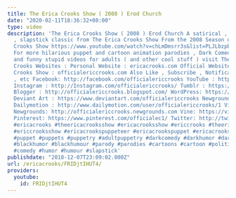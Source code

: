 ```yaml
---
title: The Erica Crooks Show ( 2008 ) Erod Church
date: "2020-02-11T18:36:32+08:00"
type: video
description: 'The Erica Crooks Show ( 2008 ) Erod Church A satirical , dark comedy
  , slapstick classic from The Erica Crooks Show From the 2008 Season of The Erica
  Crooks Show https://www.youtube.com/watch?v=chLmDmsrr3s&list=PLJLbzpbdP5rmYdg49vaAHjZEaa-i7QBR3
  For more hilarious puppet and cartoon animation parodies , Dark Comedy humor , satires
  and funny stupid videos for adults ( and other cool stuff ) visit The Official Erica
  Crooks Websites : Personal Website : ericacrooks.com Official Website for The Erica
  Crooks Show : officialericcrooks.com Also Like , Subscribe , Notification Bell thingy
  , etc Facebook: http://facebook.com/officialericcrooks YouTube : http://youtube.com/user/officialericcrooks
  Instagram : http://Instagram.com/officialericcrooks/ Tumblr : https://officialericcrooks.tumblr.com/
  Blogger : http://officialericcrooks.blogspot.com/ WordPress: https://officialericcrooks.wordpress.com
  Deviant Art : https://www.deviantart.com/officialericcrooks Newgrounds: http://officialericcrooks.newgrounds.com/follow
  Dailymotion : http://www.dailymotion.com/user/officialericcrooks/1 Vimeo: https://vimeo.com/officialericcrooks
  Newgrounds: http://officialericcrooks.newgrounds.com Vine: https://vine.co/u/1257143407999610880
  Pinterest: https://www.pinterest.com/officialec1/ Twitter: http://twitter.com/crooks_erica
  #ericacrooks #theericacrooksshow #ericacrooksshow #ericcrooks #theericcrooksshow
  #ericcrooksshow #ericacrookspuppeteer #ericacrookspuppet #ericacrookspuppets #satire
  #puppet #puppets #puppetry #adultpuppetry #darkcomedy #darkhumor #darkhumour #blackcomedy
  #blackhumor #blackhumour #parody #parodies #cartoons #cartoon #politicalsatire #funny
  #comedy #humor #humour #slapstick'
publishdate: "2018-12-07T23:09:02.000Z"
url: /ericacrooks/FRIDjtIHUT4/
providers:
  youtube:
    id: FRIDjtIHUT4
---
```

